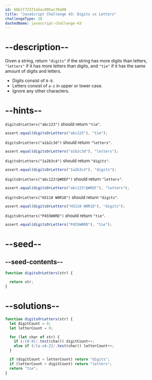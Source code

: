 ```yaml
---
id: 68b1f72371a5ac895ac70a08
title: "JavaScript Challenge 43: Digits vs Letters"
challengeType: 28
dashedName: javascript-challenge-43
---
```


# --description--

Given a string, return `"digits"` if the string has more digits than letters, `"letters"` if it has more letters than digits, and `"tie"` if it has the same amount of digits and letters.

- Digits consist of `0-9`.
- Letters consist of `a-z` in upper or lower case.
- Ignore any other characters.

# --hints--

`digitsOrLetters("abc123")` should return `"tie"`.

```js
assert.equal(digitsOrLetters("abc123"), "tie");
```

`digitsOrLetters("a1b2c3d")` should return `"letters"`.

```js
assert.equal(digitsOrLetters("a1b2c3d"), "letters");
```

`digitsOrLetters("1a2b3c4")` should return `"digits"`.

```js
assert.equal(digitsOrLetters("1a2b3c4"), "digits");
```

`digitsOrLetters("abc123!@#DEF")` should return `"letters"`.

```js
assert.equal(digitsOrLetters("abc123!@#DEF"), "letters");
```

`digitsOrLetters("H3110 W0R1D")` should return `"digits"`.

```js
assert.equal(digitsOrLetters("H3110 W0R1D"), "digits");
```

`digitsOrLetters("P455W0RD")` should return `"tie"`.

```js
assert.equal(digitsOrLetters("P455W0RD"), "tie");
```

# --seed--

## --seed-contents--

```js
function digitsOrLetters(str) {

  return str;
}
```

# --solutions--

```js
function digitsOrLetters(str) {
  let digitCount = 0;
  let letterCount = 0;

  for (let char of str) {
    if (/[0-9]/.test(char)) digitCount++;
    else if (/[a-zA-Z]/.test(char)) letterCount++;
  }

  if (digitCount > letterCount) return "digits";
  if (letterCount > digitCount) return "letters";
  return "tie";
}
```
